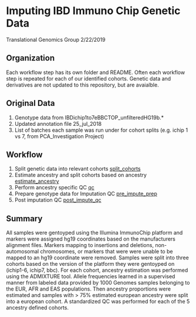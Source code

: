 Imputing IBD Immuno Chip Genetic Data
================
Translational Genomics Group
2/22/2019

Organization
------------

Each workflow step has its own folder and README. Often each workflow step is repeated for each of our identified cohorts. Genetic data and derivatives are not updated to this repository, but are avaialble.

Original Data
-------------

1.  Genotype data from IBDichip1to7eBBCTOP\_unfilteredHG19b.\*
2.  Updated annotation file 25\_jul\_2018
3.  List of batches each sample was run under for cohort splits (e.g. ichip 1 vs 7, from PCA\_Investigation Project)

Workflow
--------

1.  Split genetic data into relevant cohorts [split\_cohorts](workflow/1.split_cohorts/)
2.  Estimate ancestry and split cohorts based on ancestry [estimate\_ancestry](workflow/2.estimate_ancestry/)
3.  Perform ancestry specific QC [qc](wokflow/3.qc/)
4.  Prepare genotype data for Imputation QC [pre\_impute\_prep](workflow/4.pre_impute_prep/)
5.  Post imputation QC [post\_impute\_qc](workflow/5.post_impute_qc/)

Summary
-------

All samples were gentoyped using the Illumina ImmunoChip platform and markers were assigned hg19 coordinates based on the manufacturers alignment files. Markers mapping to insertions and deletions, non-automosomal chromosomes, or markers that were were unable to be mapped to an hg19 coordinate were removed. Samples were split into three cohorts based on the version of the platform they were gentoyped on (ichip1-6, ichip7, bbc). For each cohort, ancestry estimation was performed using the ADMIXTURE tool. Allele frequencies learned in a supervised manner from labeled data provided by 1000 Genomes samples belonging to the EUR, AFR and EAS populations. Then ancestry proportions were estimated and samples with &gt; 75% estimated european ancestry were split into a european cohort. A standardized QC was performed for each of the 5 ancestry defined cohorts.
